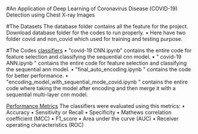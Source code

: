 #An Application of Deep Learning of Coronavirus Disease (COVID-19) Detection using Chest X-ray Images


#The Datasets
The database folder contains all the feature for the project. Download database folder for the codes to run properly.
•	Here have two folder covid and non_covid which used for training and testing purpose.


#The Codes
[classifiers]()
•	"covid-19 CNN.ipynb" contains the entire code for feature selection and classifying the sequential cnn model.
•	" covid-19 ANN.ipynb " contains the entire code for feature selection and classifying the sequential ann model.
•	"final_auto_encoding.ipynb " contains the code for better performance.
•	"encoding_model_with_sequential_mode_covid.ipynb " contains the entire code where taking the model after encoding and then merge it with a sequential multi-layer cnn model.


[Performance Metrics]() 
The classifiers were evaluated using this metrics:
•	Accuracy
•	Sensitivity or Recall
•	Specificity
•	Mathews correlation coefficient (MCC)
•	F1_score
•	Area under the curve (AUC)
•	Receiver operating characteristics (ROC)

